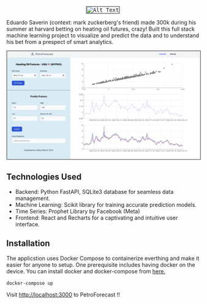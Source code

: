 <p align="center">
  <kbd>
    <img src="./edverdo.gif" alt="Alt Text" width="300" style="border: 2px solid gray">
  </kbd>
</p>

Eduardo Saverin (context: mark zuckerberg's friend) made 300k during his summer at harvard betting on heating oil futures, crazy! Built this full stack machine learning project to visualize and predict the data and to understand his bet from a prespect of smart analytics.

<p align="center">
  <kbd>
    <img src="./petroforecast.png" alt="Alt Text" width="700" style="border: 2px solid gray">
  </kbd>
</p>

## Technologies Used

- Backend: Python FastAPI, SQLite3 database for seamless data management.
- Machine Learning: Scikit library for training accurate prediction models.
- Time Series: Prophet Library by Facebook (Meta)
- Frontend: React and Recharts for a captivating and intuitive user interface.

## Installation

The applicstion uses Docker Compose to containerize everthing and make it easier for anyone to setup. One prerequisite includes having docker on the device. You can install docker and docker-compose from [here.](https://www.docker.com/products/docker-desktop/)

```shell
docker-compose up
```
Visit [http://localhost:3000](http://localhost:3000) to PetroForecast !!
